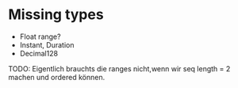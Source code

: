 # Missing types

 * Float range?
 * Instant, Duration
 * Decimal128
  
TODO: Eigentlich brauchts die ranges nicht,wenn wir seq length = 2 machen und ordered können.